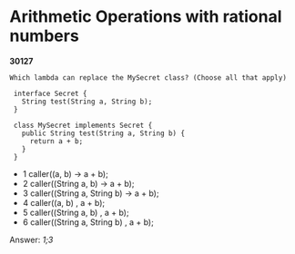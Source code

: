 Arithmetic Operations with rational numbers
===========================================
**30127**
```
Which lambda can replace the MySecret class? (Choose all that apply) 
 
 interface Secret { 
   String test(String a, String b); 
 } 
 
 class MySecret implements Secret { 
   public String test(String a, String b) { 
     return a + b; 
   } 
 }
```


- 1 caller((a, b) -> a + b);
- 2 caller((String a, b) -> a + b);
- 3 caller((String a, String b) -> a + b);
- 4 caller((a, b) , a + b);
- 5 caller((String a, b) , a + b);
- 6 caller((String a, String b) , a + b);

Answer: *1;3*

